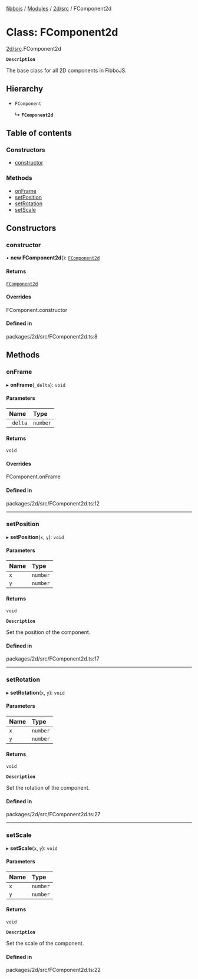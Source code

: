 [fibbojs](../README.md) / [Modules](../modules.md) / [2d/src](../modules/2d_src.md) / FComponent2d

# Class: FComponent2d

[2d/src](../modules/2d_src.md).FComponent2d

**`Description`**

The base class for all 2D components in FibboJS.

## Hierarchy

- `FComponent`

  ↳ **`FComponent2d`**

## Table of contents

### Constructors

- [constructor](2d_src.FComponent2d.md#constructor)

### Methods

- [onFrame](2d_src.FComponent2d.md#onframe)
- [setPosition](2d_src.FComponent2d.md#setposition)
- [setRotation](2d_src.FComponent2d.md#setrotation)
- [setScale](2d_src.FComponent2d.md#setscale)

## Constructors

### constructor

• **new FComponent2d**(): [`FComponent2d`](2d_src.FComponent2d.md)

#### Returns

[`FComponent2d`](2d_src.FComponent2d.md)

#### Overrides

FComponent.constructor

#### Defined in

packages/2d/src/FComponent2d.ts:8

## Methods

### onFrame

▸ **onFrame**(`_delta`): `void`

#### Parameters

| Name | Type |
| :------ | :------ |
| `_delta` | `number` |

#### Returns

`void`

#### Overrides

FComponent.onFrame

#### Defined in

packages/2d/src/FComponent2d.ts:12

___

### setPosition

▸ **setPosition**(`x`, `y`): `void`

#### Parameters

| Name | Type |
| :------ | :------ |
| `x` | `number` |
| `y` | `number` |

#### Returns

`void`

**`Description`**

Set the position of the component.

#### Defined in

packages/2d/src/FComponent2d.ts:17

___

### setRotation

▸ **setRotation**(`x`, `y`): `void`

#### Parameters

| Name | Type |
| :------ | :------ |
| `x` | `number` |
| `y` | `number` |

#### Returns

`void`

**`Description`**

Set the rotation of the component.

#### Defined in

packages/2d/src/FComponent2d.ts:27

___

### setScale

▸ **setScale**(`x`, `y`): `void`

#### Parameters

| Name | Type |
| :------ | :------ |
| `x` | `number` |
| `y` | `number` |

#### Returns

`void`

**`Description`**

Set the scale of the component.

#### Defined in

packages/2d/src/FComponent2d.ts:22
